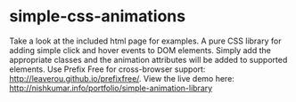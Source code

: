 # simple-css-animations
Take a look at the included html page for examples.
A pure CSS library for adding simple click and hover events to DOM elements.
Simply add the appropriate classes and the animation attributes will be added to supported elements.
Use Prefix Free for cross-browser support: http://leaverou.github.io/prefixfree/.
View the live demo here: http://nishkumar.info/portfolio/simple-animation-library